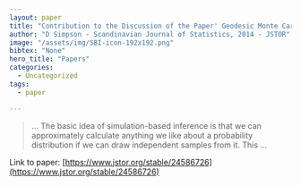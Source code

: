 ```yaml
---
layout: paper
title: "Contribution to the Discussion of the Paper' Geodesic Monte Carlo on Embedded Manifolds'"
author: "D Simpson - Scandinavian Journal of Statistics, 2014 - JSTOR"
image: "/assets/img/SBI-icon-192x192.png"
bibtex: "None"
hero_title: "Papers"
categories:
  - Uncategorized
tags:
  - paper

---
```

>… The basic idea of simulation-based inference is that we can approximately calculate anything we like about a probability distribution if we can draw independent samples from it. This …

Link to paper: [https://www.jstor.org/stable/24586726](https://www.jstor.org/stable/24586726)


